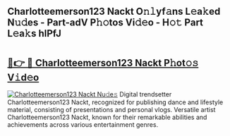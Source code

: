 ## Charlotteemerson123 Nackt O𝚗𝚕yf𝚊ns L𝚎a𝚔ed N𝚞𝚍es - Part-adV P𝚑𝚘tos Vi𝚍𝚎o - H𝚘𝚝 Part L𝚎a𝚔s hlPfJ

# <h2><a href="http://kfcuxh.oniu.top/?m=Charlotteemerson123+Nackt">🔗👉 🔴 Charlotteemerson123 Nackt P𝚑ot𝚘𝚜 V𝚒d𝚎o</a></h2>

[![Charlotteemerson123 Nackt Nu𝚍e𝚜](https://i.imgur.com/0qMVB7G.gif)](http://kfcuxh.oniu.top/?m=Charlotteemerson123+Nackt)
Digital trendsetter Charlotteemerson123 Nackt, recognized for publishing dance and lifestyle material, consisting of presentations and personal vlogs. Versatile artist Charlotteemerson123 Nackt, known for their remarkable abilities and achievements across various entertainment genres.  
